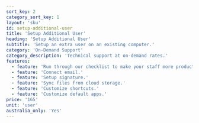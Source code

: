 ```yaml
---
sort_key: 2
category_sort_key: 1
layout: 'sku'
id: setup-additional-user
title: 'Setup Additional User'
heading: 'Setup Additional User'
subtitle: 'Setup an extra user on an existing computer.'
category: 'On-Demand Support'
category_description: 'Technical support at on-demand rates.'
features:
  - feature: 'Run through our checklist to make your staff more productive.'
  - feature: 'Connect email.'
  - feature: 'Setup signature.'
  - feature: 'Sync files from cloud storage.'
  - feature: 'Customize shortcuts.'
  - feature: 'Customize default apps.'
price: '165'
unit: 'user'
australia_only: 'Yes'
---
```


